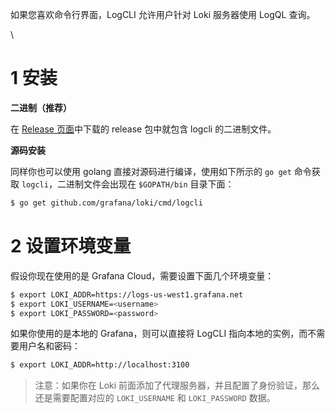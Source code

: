 
如果您喜欢命令行界面，LogCLI 允许用户针对 Loki 服务器使用 LogQL 查询。

\

# 1 安装 

**二进制（推荐）**

在 [Release 页面](https://github.com/grafana/loki/releases)中下载的 release 包中就包含 logcli 的二进制文件。

**源码安装**

同样你也可以使用 golang 直接对源码进行编译，使用如下所示的 `go get` 命令获取 `logcli`，二进制文件会出现在 `$GOPATH/bin` 目录下面：

```bash
$ go get github.com/grafana/loki/cmd/logcli
```



# 2 设置环境变量
假设你现在使用的是 Grafana Cloud，需要设置下面几个环境变量：
```bash
$ export LOKI_ADDR=https://logs-us-west1.grafana.net
$ export LOKI_USERNAME=<username>
$ export LOKI_PASSWORD=<password>
```

如果你使用的是本地的 Grafana，则可以直接将 LogCLI 指向本地的实例，而不需要用户名和密码：
```bash
$ export LOKI_ADDR=http://localhost:3100
```

> 注意：如果你在 Loki 前面添加了代理服务器，并且配置了身份验证，那么还是需要配置对应的 `LOKI_USERNAME` 和 `LOKI_PASSWORD` 数据。


